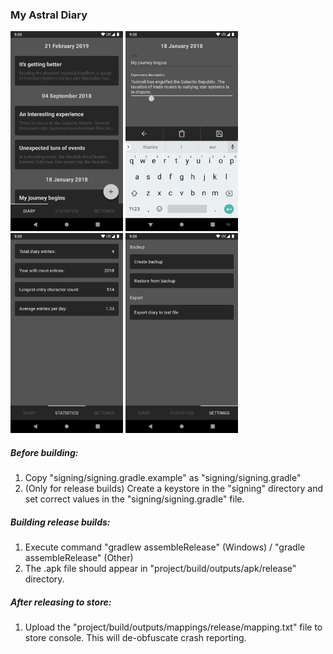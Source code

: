 ### My Astral Diary
<img src="assets/store/screenshot_1.png" alt="screenshot 1" width="180" />&nbsp;<img src="assets/store/screenshot_2.png" alt="screenshot 2" width="180" />&nbsp;<img src="assets/store/screenshot_3.png" alt="screenshot 3" width="180" />&nbsp;<img src="assets/store/screenshot_4.png" alt="screenshot 4" width="180" />

##### Before building:

1. Copy "signing/signing.gradle.example" as "signing/signing.gradle"
2. (Only for release builds) Create a keystore in the "signing" directory and set correct values in the "signing/signing.gradle" file.

##### Building release builds:

1. Execute command "gradlew assembleRelease" (Windows) / "gradle assembleRelease" (Other)
2. The .apk file should appear in "project/build/outputs/apk/release" directory.

##### After releasing to store:

1. Upload the "project/build/outputs/mappings/release/mapping.txt" file to store console. This will de-obfuscate crash reporting.